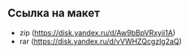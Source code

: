 ## Ссылка на макет
- zip (https://disk.yandex.ru/d/Aw9bBpVRxyii1A) 
- rar (https://disk.yandex.ru/d/vVWHZQcgzlg2aQ)
